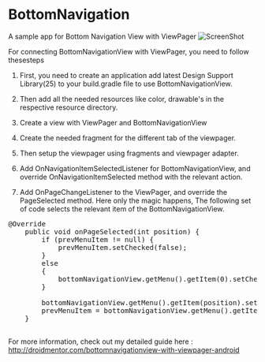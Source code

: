 # BottomNavigation
A sample app for Bottom Navigation View with ViewPager 
![ScreenShot](http://droidmentor.com/wp-content/uploads/2016/10/BNV_with_ViewPager.jpg)

For connecting BottomNavigationView with ViewPager, you need to follow thesesteps

1. First, you need to create an application add latest Design Support Library(25) to your build.gradle file to use BottomNavigationView. 

2. Then add all the needed resources like color, drawable's in the respective resource directory.

3. Create a view with ViewPager and BottomNavigationView

4. Create the needed fragment for the different tab of the viewpager.
 
5. Then setup the viewpager using fragments and viewpager adapter.

6. Add OnNavigationItemSelectedListener for BottomNavigationView, and override OnNavigationItemSelected method with the relevant action.

7. Add OnPageChangeListener to the ViewPager, and override the PageSelected method. Here only the magic happens, The following set of code selects the relevant item of the BottomNavigationView.

<pre>
@Override
    public void onPageSelected(int position) {
        if (prevMenuItem != null) {
            prevMenuItem.setChecked(false);
        }
        else
        {
            bottomNavigationView.getMenu().getItem(0).setChecked(false);
        }
       
        bottomNavigationView.getMenu().getItem(position).setChecked(true);
        prevMenuItem = bottomNavigationView.getMenu().getItem(position);
    }
 </pre>


For more information, check out my detailed guide here : http://droidmentor.com/bottomnavigationview-with-viewpager-android
